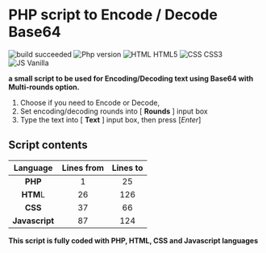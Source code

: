 # PHP script to Encode / Decode Base64

![build succeeded](https://img.shields.io/badge/Version-0.0.1-blue.svg)
![Php version](https://img.shields.io/badge/Php-7+-green.svg)
![HTML HTML5](https://img.shields.io/badge/HTML-HTML5-orange.svg)
![CSS CSS3](https://img.shields.io/badge/CSS-CSS3-lightblue.svg)
![JS Vanilla](https://img.shields.io/badge/Javascript-Vanilla-maroon.svg)


**a small script to be used for Encoding/Decoding text using Base64 with Multi-rounds option.**

1. Choose if you need to Encode or Decode,
2. Set encoding/decoding rounds into [ __Rounds__ ] input box
3. Type the text into [ **Text** ] input box, then press [_Enter_]


## Script contents

| Language | Lines from | Lines to |
| :----: | :----: | :----: |
|**PHP**| 1 | 25 |
|**HTM**L| 26 | 126 |
|**CSS**| 37 | 66 |
|**Javascript** | 87 | 124 |



  **This script is fully coded with PHP, HTML, CSS and Javascript languages**

